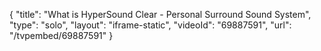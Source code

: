 {
    "title": "What is HyperSound Clear - Personal Surround Sound System",
    "type": "solo",
    "layout": "iframe-static",
    "videoId": "69887591",
    "url": "\/tvpembed\/69887591"
}
